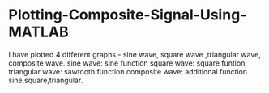 # Plotting-Composite-Signal-Using-MATLAB
I have plotted 4 different graphs - sine wave, square wave ,triangular wave, composite wave.
sine wave: sine function
square wave: square funtion
triangular wave: sawtooth function
composite wave: additional function sine,square,triangular.
